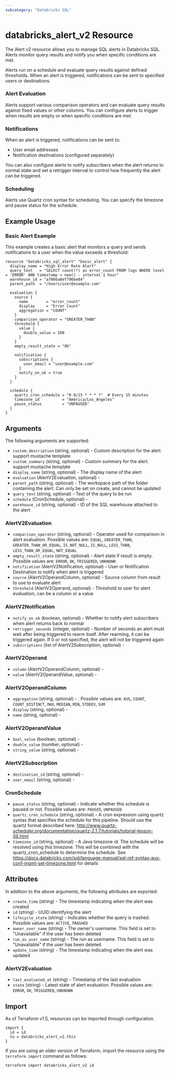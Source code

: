 ```yaml
---
subcategory: "Databricks SQL"
---
```

# databricks_alert_v2 Resource
The Alert v2 resource allows you to manage SQL alerts in Databricks SQL. Alerts monitor query results and notify you when specific conditions are met.

Alerts run on a schedule and evaluate query results against defined thresholds. When an alert is triggered, notifications can be sent to specified users or destinations.

### Alert Evaluation
Alerts support various comparison operators and can evaluate query results against fixed values or other columns. You can configure alerts to trigger when results are empty or when specific conditions are met.

### Notifications
When an alert is triggered, notifications can be sent to:
- User email addresses
- Notification destinations (configured separately)

You can also configure alerts to notify subscribers when the alert returns to normal state and set a retrigger interval to control how frequently the alert can be triggered.

### Scheduling
Alerts use Quartz cron syntax for scheduling. You can specify the timezone and pause status for the schedule.

## Example Usage
### Basic Alert Example
This example creates a basic alert that monitors a query and sends notifications to a user when the value exceeds a threshold:

```hcl
resource "databricks_sql_alert" "basic_alert" {
  display_name = "High Error Rate Alert"
  query_text   = "SELECT count(*) as error_count FROM logs WHERE level = 'ERROR' AND timestamp > now() - interval 1 hour"
  warehouse_id = "a7066a8ef796be84"
  parent_path  = "/Users/user@example.com"

  evaluation {
    source {
      name        = "error_count"
      display     = "Error Count"
      aggregation = "COUNT"
    }
    comparison_operator = "GREATER_THAN"
    threshold {
      value {
        double_value = 100
      }
    }
    empty_result_state = "OK"

    notification {
      subscriptions {
        user_email = "user@example.com"
      }
      notify_on_ok = true
    }
  }

  schedule {
    quartz_cron_schedule = "0 0/15 * * * ?"  # Every 15 minutes
    timezone_id          = "America/Los_Angeles"
    pause_status         = "UNPAUSED"
  }
}
```


## Arguments
The following arguments are supported:
* `custom_description` (string, optional) - Custom description for the alert. support mustache template
* `custom_summary` (string, optional) - Custom summary for the alert. support mustache template
* `display_name` (string, optional) - The display name of the alert
* `evaluation` (AlertV2Evaluation, optional) -
* `parent_path` (string, optional) - The workspace path of the folder containing the alert. Can only be set on create, and cannot be updated
* `query_text` (string, optional) - Text of the query to be run
* `schedule` (CronSchedule, optional) -
* `warehouse_id` (string, optional) - ID of the SQL warehouse attached to the alert

### AlertV2Evaluation
* `comparison_operator` (string, optional) - Operator used for comparison in alert evaluation. Possible values are: `EQUAL`, `GREATER_THAN`, `GREATER_THAN_OR_EQUAL`, `IS_NOT_NULL`, `IS_NULL`, `LESS_THAN`, `LESS_THAN_OR_EQUAL`, `NOT_EQUAL`
* `empty_result_state` (string, optional) - Alert state if result is empty. Possible values are: `ERROR`, `OK`, `TRIGGERED`, `UNKNOWN`
* `notification` (AlertV2Notification, optional) - User or Notification Destination to notify when alert is triggered
* `source` (AlertV2OperandColumn, optional) - Source column from result to use to evaluate alert
* `threshold` (AlertV2Operand, optional) - Threshold to user for alert evaluation, can be a column or a value

### AlertV2Notification
* `notify_on_ok` (boolean, optional) - Whether to notify alert subscribers when alert returns back to normal
* `retrigger_seconds` (integer, optional) - Number of seconds an alert must wait after being triggered to rearm itself. After rearming, it can be triggered again. If 0 or not specified, the alert will not be triggered again
* `subscriptions` (list of AlertV2Subscription, optional) -

### AlertV2Operand
* `column` (AlertV2OperandColumn, optional) -
* `value` (AlertV2OperandValue, optional) -

### AlertV2OperandColumn
* `aggregation` (string, optional) - . Possible values are: `AVG`, `COUNT`, `COUNT_DISTINCT`, `MAX`, `MEDIAN`, `MIN`, `STDDEV`, `SUM`
* `display` (string, optional) -
* `name` (string, optional) -

### AlertV2OperandValue
* `bool_value` (boolean, optional) -
* `double_value` (number, optional) -
* `string_value` (string, optional) -

### AlertV2Subscription
* `destination_id` (string, optional) -
* `user_email` (string, optional) -

### CronSchedule
* `pause_status` (string, optional) - Indicate whether this schedule is paused or not. Possible values are: `PAUSED`, `UNPAUSED`
* `quartz_cron_schedule` (string, optional) - A cron expression using quartz syntax that specifies the schedule for this pipeline.
  Should use the quartz format described here: http://www.quartz-scheduler.org/documentation/quartz-2.1.7/tutorials/tutorial-lesson-06.html
* `timezone_id` (string, optional) - A Java timezone id. The schedule will be resolved using this timezone.
  This will be combined with the quartz_cron_schedule to determine the schedule.
  See https://docs.databricks.com/sql/language-manual/sql-ref-syntax-aux-conf-mgmt-set-timezone.html for details

## Attributes
In addition to the above arguments, the following attributes are exported:
* `create_time` (string) - The timestamp indicating when the alert was created
* `id` (string) - UUID identifying the alert
* `lifecycle_state` (string) - Indicates whether the query is trashed. Possible values are: `ACTIVE`, `TRASHED`
* `owner_user_name` (string) - The owner's username. This field is set to "Unavailable" if the user has been deleted
* `run_as_user_name` (string) - The run as username. This field is set to "Unavailable" if the user has been deleted
* `update_time` (string) - The timestamp indicating when the alert was updated

### AlertV2Evaluation
* `last_evaluated_at` (string) - Timestamp of the last evaluation
* `state` (string) - Latest state of alert evaluation. Possible values are: `ERROR`, `OK`, `TRIGGERED`, `UNKNOWN`

## Import
As of Terraform v1.5, resources can be imported through configuration.
```hcl
import {
  id = id
  to = databricks_alert_v2.this
}
```

If you are using an older version of Terraform, import the resource using the `terraform import` command as follows:
```sh
terraform import databricks_alert_v2 id
```
